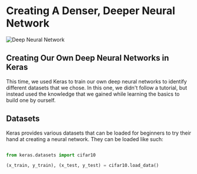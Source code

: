 # Creating A Denser, Deeper Neural Network

![Deep Neural Network](http://neuralnetworksanddeeplearning.com/images/tikz41.png)

## Creating Our Own Deep Neural Networks in Keras

This time, we used Keras to train our own deep neural networks to identify different datasets that we chose. In this one, we didn't follow a tutorial, but instead used the knowledge that we gained while learning the basics to build one by ourself.

## Datasets

Keras provides various datasets that can be loaded for beginners to try their hand at creating a neural network. They can be loaded like such: 

```Python

from keras.datasets import cifar10

(x_train, y_train), (x_test, y_test) = cifar10.load_data()
```
